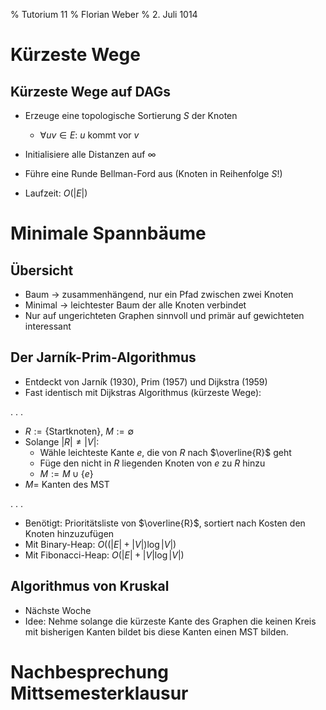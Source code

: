 % Tutorium 11
% Florian Weber
% 2. Juli 1014

Kürzeste Wege
=============

Kürzeste Wege auf DAGs
----------------------

* Erzeuge eine topologische Sortierung $S$ der Knoten
	* $\forall uv \in E$: $u$ kommt vor $v$
* Initialisiere alle Distanzen auf $\infty$
* Führe eine Runde Bellman-Ford aus (Knoten in Reihenfolge $S$!)

* Laufzeit: $O(|E|)$


Minimale Spannbäume
===================

Übersicht
---------

* Baum $\rightarrow$ zusammenhängend, nur ein Pfad zwischen zwei Knoten
* Minimal $\rightarrow$ leichtester Baum der alle Knoten verbindet
* Nur auf ungerichteten Graphen sinnvoll und primär auf gewichteten interessant

Der Jarník-Prim-Algorithmus
---------------------------

* Entdeckt von Jarník (1930), Prim (1957) und Dijkstra (1959)
* Fast identisch mit Dijkstras Algorithmus (kürzeste Wege):

 . . .

* $R := \{ \mathrm{Startknoten} \}$, $M := \emptyset$
* Solange $|R| \ne |V|$:
	* Wähle leichteste Kante $e$, die von $R$ nach $\overline{R}$ geht
	* Füge den nicht in $R$ liegenden Knoten von $e$ zu $R$ hinzu
	* $M := M \cup \{e\}$
* $M =$ Kanten des MST

. . .

* Benötigt: Prioritätsliste von $\overline{R}$, sortiert nach Kosten den Knoten hinzuzufügen
* Mit Binary-Heap: $O((|E| + |V|) \log |V|)$
* Mit Fibonacci-Heap: $O(|E| + |V| \log |V|)$

Algorithmus von Kruskal
-----------------------

* Nächste Woche
* Idee: Nehme solange die kürzeste Kante des Graphen die keinen Kreis mit bisherigen
  Kanten bildet bis diese Kanten einen MST bilden.


Nachbesprechung Mittsemesterklausur
===================================

